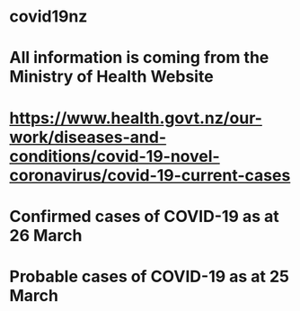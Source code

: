 # covid19nz
# All information is coming from the Ministry of Health Website
# https://www.health.govt.nz/our-work/diseases-and-conditions/covid-19-novel-coronavirus/covid-19-current-cases
# Confirmed cases of COVID-19 as at 26 March
# Probable cases of COVID-19 as at 25 March

